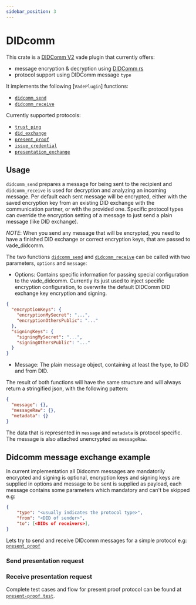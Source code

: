 ```yaml
---
sidebar_position: 3
---
```


# DIDcomm

This crate is a [DIDComm V2](https://identity.foundation/didcomm-messaging/spec/) vade plugin that currently offers:

- message encryption & decryption using [DIDComm rs](https://github.com/decentralized-identity/didcomm-rs)
- protocol support using DIDComm message `type`

It implements the following [`VadePlugin`] functions:

- [`didcomm_send`]
- [`didcomm_receive`]

Currently supported protocols:

- [`trust_ping`]
- [`did_exchange`]
- [`present_proof`]
- [`issue_credential`]
- [`presentation_exchange`]

## Usage

`didcomm_send` prepares a message for being sent to the recipient and `didcomm_receive` is used for decryption and analyzing an incoming message. Per default each sent message will be encrypted, either with the saved encryption key from an existing DID exchange with the communication partner, or with the provided one. Specific protocol types can override the encryption setting of a message to just send a plain message (like DID exchange).

*NOTE*: When you send any message that will be encrypted, you need to have a finished DID exchange or correct encryption keys, that are passed to vade_didcomm.

The two functions [`didcomm_send`] and [`didcomm_receive`] can be called with two parameters, `options` and `message`:

- Options: Contains specific information for passing special configuration to the vade_didcomm. Currently its just used to inject specific encryption configuration, to overwrite the default DIDComm DID exchange key encryption and signing.

```json
{
  "encryptionKeys": {
    "encryptionMySecret": "...",
    "encryptionOthersPublic": "..."
  },
  "signingKeys": {
    "signingMySecret": "...",
    "signingOthersPublic": "..."
  }
}
```

- Message: The plain message object, containing at least the type, to DID and from DID.

The result of both functions will have the same structure and will always return a stringified json, with the following pattern:

```json
{
  "message": {},
  "messageRaw": {},
  "metadata": {}
}
```

The data that is represented in `message` and `metadata` is protocol specific. The message is also attached unencrypted as `messageRaw`.

## Didcomm message exchange example

In current implementation all Didcomm messages are mandatorily encrypted and signing is optional, encryption keys and signing keys are supplied in options and message to be sent is supplied as payload, each message contains some parameters which mandatory and can't be skipped e.g:

```json
{
    "type": "<usually indicates the protocol type>",
    "from": "<DID of sender>",
    "to": [<DIDs of receivers>],
}
```
Lets try to send and receive DIDcomm messages for a simple protocol e.g: [`present_proof`]

### Send presentation request

### Receive presentation request 

Complete test cases and flow for present proof protocol can be found at [`present-proof test`].

[`didcomm_send`]: https://git.slock.it/equs/interop/vade/vade-didcomm/-/blob/main/src/vade_didcomm.rs#L44
[`didcomm_receive`]: https://git.slock.it/equs/interop/vade/vade-didcomm/-/blob/main/src/vade_didcomm.rs#L121
[`did_exchange`]: https://github.com/hyperledger/aries-rfcs/blob/main/features/0023-did-exchange/README.md
[`trust_ping`]: https://github.com/hyperledger/aries-rfcs/blob/main/features/0048-trust-ping/README.md
[`DID exchange protocol`]: https://github.com/hyperledger/aries-rfcs/tree/master/features/0023-did-exchange
[`Present Proof Protocol`]: https://github.com/hyperledger/aries-rfcs/tree/master/features/0037-present-proof
[`present-proof test`]: https://git.slock.it/equs/interop/vade/vade-didcomm/-/blob/main/tests/present-proof.rs
[`Issue Credential Protocol`]: https://github.com/hyperledger/aries-rfcs/tree/main/features/0036-issue-credential#preview-credential
[`issue-credential test`]: https://git.slock.it/equs/interop/vade/vade-didcomm/-/blob/main/tests/issue-credential.rs
[`Presentation Exchange Protocol`]: https://identity.foundation/presentation-exchange/
[`presentation-exchange test`]: https://git.slock.it/equs/interop/vade/vade-didcomm/-/blob/main/tests/presentation-exchange.rs
[`present_proof`]: https://git.slock.it/equs/interop/vade/vade-didcomm/-/tree/develop#present_proof-protocol
[`issue_credential`]: https://git.slock.it/equs/interop/vade/vade-didcomm/-/tree/develop#issue_credential-protocol
[`presentation_exchange`]: https://git.slock.it/equs/interop/vade/vade-didcomm/-/tree/develop#presentation_exchange-protocol